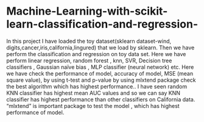 # Machine-Learning-with-scikit-learn-classification-and-regression-
In this project I have loaded the toy dataset(sklearn dataset-wind, digits,cancer,iris,california,lingured) that we load by sklearn. Then we have perform the classification and regression on toy data set. Here we have perform linear regression, random forest , knn, SVR, Decision tree classifiers , Gaussian naïve bias , MLP classifier (neural network) etc. Here we have check the performance of model, accuracy of model, MSE (mean square value), by using t-test and p-value by using mlxtend package check the best algorithm which has highest performance.. I have seen random KNN classifier has highest mean AUC values and so we can say KNN classifier has highest performance than other classifiers on California data. “mlxtend” is important package to test the model , which has highest performance of model.
